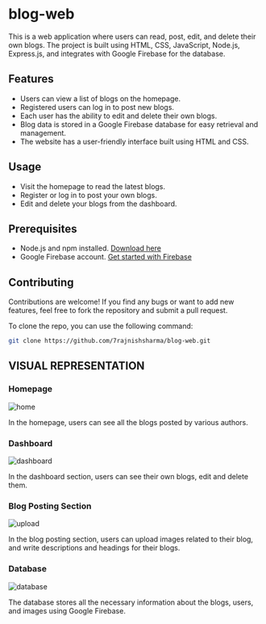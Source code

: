 # blog-web

This is a web application where users can read, post, edit, and delete their own blogs. The project is built using HTML, CSS, JavaScript, Node.js, Express.js, and integrates with Google Firebase for the database.

## Features

- Users can view a list of blogs on the homepage.
- Registered users can log in to post new blogs.
- Each user has the ability to edit and delete their own blogs.
- Blog data is stored in a Google Firebase database for easy retrieval and management.
- The website has a user-friendly interface built using HTML and CSS.


## Usage
- Visit the homepage to read the latest blogs.
- Register or log in to post your own blogs.
- Edit and delete your blogs from the dashboard.

## Prerequisites

- Node.js and npm installed. [Download here](https://nodejs.org/)
- Google Firebase account. [Get started with Firebase](https://firebase.google.com/)


## Contributing
Contributions are welcome! If you find any bugs or want to add new features, feel free to fork the repository and submit a pull request.

To clone the repo, you can use the following command:
```bash
git clone https://github.com/7rajnishsharma/blog-web.git

```

##   VISUAL REPRESENTATION

### Homepage

![home](https://github.com/7rajnishsharma/blog-web/assets/111423953/c8596eff-c647-4561-b835-4e8dcb8ae6b9)

In the homepage, users can see all the blogs posted by various authors.

### Dashboard

![dashboard](https://github.com/7rajnishsharma/blog-web/assets/111423953/d450b6d5-3033-46b8-85b8-a7fc8163392a)

In the dashboard section, users can see their own blogs, edit and delete them.

### Blog Posting Section

![upload](https://github.com/7rajnishsharma/blog-web/assets/111423953/437706b0-56fc-4e52-8e4a-19bdae767d04)

In the blog posting section, users can upload images related to their blog, and write descriptions and headings for their blogs.

### Database

![database](https://github.com/7rajnishsharma/blog-web/assets/111423953/0c0e9cc4-ac73-4deb-8fe0-ff078eb97c78)

The database stores all the necessary information about the blogs, users, and images using Google Firebase.
